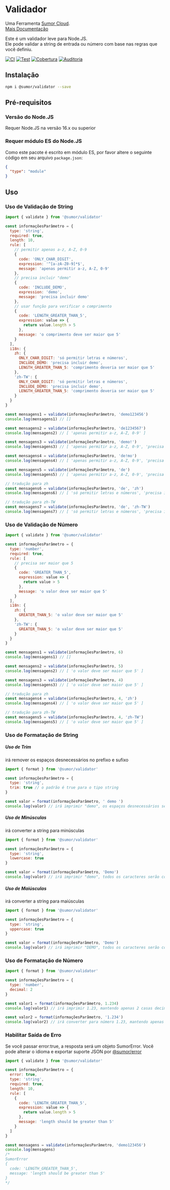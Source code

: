 # Validador

Uma Ferramenta [Sumor Cloud](https://sumor.cloud).  
[Mais Documentação](https://sumor.cloud/validator)

Este é um validador leve para Node.JS.  
Ele pode validar a string de entrada ou número com base nas regras que você definiu.

[![CI](https://github.com/sumor-cloud/validator/actions/workflows/ci.yml/badge.svg)](https://github.com/sumor-cloud/validator/actions/workflows/ci.yml)
[![Test](https://github.com/sumor-cloud/validator/actions/workflows/ut.yml/badge.svg)](https://github.com/sumor-cloud/validator/actions/workflows/ut.yml)
[![Cobertura](https://github.com/sumor-cloud/validator/actions/workflows/coverage.yml/badge.svg)](https://github.com/sumor-cloud/validator/actions/workflows/coverage.yml)
[![Auditoria](https://github.com/sumor-cloud/validator/actions/workflows/audit.yml/badge.svg)](https://github.com/sumor-cloud/validator/actions/workflows/audit.yml)

## Instalação

```bash
npm i @sumor/validator --save
```

## Pré-requisitos

### Versão do Node.JS

Requer Node.JS na versão 16.x ou superior

### Requer módulo ES do Node.JS

Como este pacote é escrito em módulo ES,
por favor altere o seguinte código em seu arquivo `package.json`:

```json
{
  "type": "module"
}
```

## Uso

### Uso de Validação de String

```js
import { validate } from '@sumor/validator'

const informaçõesParâmetro = {
  type: 'string',
  required: true,
  length: 10,
  rule: [
    // permitir apenas a-z, A-Z, 0-9
    {
      code: 'ONLY_CHAR_DIGIT',
      expression: '^[a-zA-Z0-9]*$',
      message: 'apenas permitir a-z, A-Z, 0-9'
    },
    // precisa incluir "demo"
    {
      code: 'INCLUDE_DEMO',
      expression: 'demo',
      message: 'precisa incluir demo'
    },
    // usar função para verificar o comprimento
    {
      code: 'LENGTH_GREATER_THAN_5',
      expression: value => {
        return value.length > 5
      },
      message: 'o comprimento deve ser maior que 5'
    }
  ],
  i18n: {
    zh: {
      ONLY_CHAR_DIGIT: 'só permitir letras e números',
      INCLUDE_DEMO: 'precisa incluir demo',
      LENGTH_GREATER_THAN_5: 'comprimento deveria ser maior que 5'
    },
    'zh-TW': {
      ONLY_CHAR_DIGIT: 'só permitir letras e números',
      INCLUDE_DEMO: 'precisa incluir demo',
      LENGTH_GREATER_THAN_5: 'comprimento deveria ser maior que 5'
    }
  }
}

const mensagens1 = validate(informaçõesParâmetro, 'demo123456')
console.log(mensagens1) // []

const mensagens2 = validate(informaçõesParâmetro, 'de1234567')
console.log(mensagens2) // [ 'apenas permitir a-z, A-Z, 0-9' ]

const mensagens3 = validate(informaçõesParâmetro, 'demo!')
console.log(mensagens3) // [ 'apenas permitir a-z, A-Z, 0-9', 'precisa incluir demo' ]

const mensagens4 = validate(informaçõesParâmetro, 'de!mo')
console.log(mensagens4) // [ 'apenas permitir a-z, A-Z, 0-9', 'precisa incluir demo' ]

const mensagens5 = validate(informaçõesParâmetro, 'de')
console.log(mensagens5) // [ 'apenas permitir a-z, A-Z, 0-9', 'precisa incluir demo', 'o comprimento deve ser maior que 5' ]

// tradução para zh
const mensagens6 = validate(informaçõesParâmetro, 'de', 'zh')
console.log(mensagens6) // [ 'só permitir letras e números', 'precisa incluir demo', 'comprimento deveria ser maior que 5' ]

// tradução para zh-TW
const mensagens7 = validate(informaçõesParâmetro, 'de', 'zh-TW')
console.log(mensagens7) // [ 'só permitir letras e números', 'precisa incluir demo', 'comprimento deveria ser maior que 5' ]
```

### Uso de Validação de Número

```js
import { validate } from '@sumor/validator'

const informaçõesParâmetro = {
  type: 'number',
  required: true,
  rule: [
    // precisa ser maior que 5
    {
      code: 'GREATER_THAN_5',
      expression: value => {
        return value > 5
      },
      message: 'o valor deve ser maior que 5'
    }
  ],
  i18n: {
    zh: {
      GREATER_THAN_5: 'o valor deve ser maior que 5'
    },
    'zh-TW': {
      GREATER_THAN_5: 'o valor deve ser maior que 5'
    }
  }
}

const mensagens1 = validate(informaçõesParâmetro, 6)
console.log(mensagens1) // []

const mensagens2 = validate(informaçõesParâmetro, 5)
console.log(mensagens2) // [ 'o valor deve ser maior que 5' ]

const mensagens3 = validate(informaçõesParâmetro, 4)
console.log(mensagens3) // [ 'o valor deve ser maior que 5' ]

// tradução para zh
const mensagens4 = validate(informaçõesParâmetro, 4, 'zh')
console.log(mensagens4) // [ 'o valor deve ser maior que 5' ]

// tradução para zh-TW
const mensagens5 = validate(informaçõesParâmetro, 4, 'zh-TW')
console.log(mensagens5) // [ 'o valor deve ser maior que 5' ]
```

### Uso de Formatação de String

##### Uso de Trim

irá remover os espaços desnecessários no prefixo e sufixo

```js
import { format } from '@sumor/validator'

const informaçõesParâmetro = {
  type: 'string',
  trim: true // o padrão é true para o tipo string
}

const valor = format(informaçõesParâmetro, ' demo ')
console.log(valor) // irá imprimir "demo", os espaços desnecessários serão removidos
```

##### Uso de Minúsculas

irá converter a string para minúsculas

```js
import { format } from '@sumor/validator'

const informaçõesParâmetro = {
  type: 'string',
  lowercase: true
}

const valor = format(informaçõesParâmetro, 'Demo')
console.log(valor) // irá imprimir "demo", todos os caracteres serão convertidos para minúsculas
```

##### Uso de Maiúsculas

irá converter a string para maiúsculas

```js
import { format } from '@sumor/validator'

const informaçõesParâmetro = {
  type: 'string',
  uppercase: true
}

const valor = format(informaçõesParâmetro, 'Demo')
console.log(valor) // irá imprimir "DEMO", todos os caracteres serão convertidos para maiúsculas
```

### Uso de Formatação de Número

```js
import { format } from '@sumor/validator'

const informaçõesParâmetro = {
  type: 'number',
  decimal: 2
}

const valor1 = format(informaçõesParâmetro, 1.234)
console.log(valor1) // irá imprimir 1.23, mantendo apenas 2 casas decimais

const valor2 = format(informaçõesParâmetro, '1.234')
console.log(valor2) // irá converter para número 1.23, mantendo apenas 2 casas decimais
```

### Habilitar Saída de Erro

Se você passar error:true, a resposta será um objeto SumorError.
Você pode alterar o idioma e exportar suporte JSON por [@sumor/error](https://www.npmjs.com/package/@sumor/error)

```js
import { validate } from '@sumor/validator'

const informaçõesParâmetro = {
  error: true,
  type: 'string',
  required: true,
  length: 10,
  rule: [
    {
      code: 'LENGTH_GREATER_THAN_5',
      expression: value => {
        return value.length > 5
      },
      message: 'length should be greater than 5'
    }
  ]
}

const mensagens = validate(informaçõesParâmetro, 'demo123456')
console.log(mensagens)
/* 
SumorError
{
  code: 'LENGTH_GREATER_THAN_5',
  message: 'length should be greater than 5'
}
*/
```
